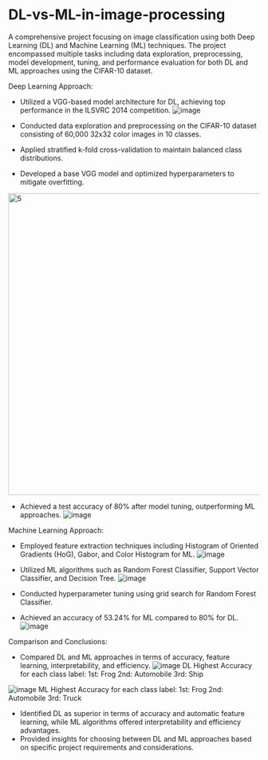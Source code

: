 # DL-vs-ML-in-image-processing
A comprehensive project focusing on image classification using both Deep Learning (DL) and Machine Learning (ML) techniques. The project encompassed multiple tasks including data exploration, preprocessing, model development, tuning, and performance evaluation for both DL and ML approaches using the CIFAR-10 dataset.

Deep Learning Approach:

* Utilized a VGG-based model architecture for DL, achieving top performance in the ILSVRC 2014 competition.
![image](https://github.com/aidapouradam4/DL-vs-ML-in-image-processing/assets/103252922/5a57724c-c949-4d38-99a6-fb915941b1fa)

* Conducted data exploration and preprocessing on the CIFAR-10 dataset consisting of 60,000 32x32 color images in 10 classes.
* Applied stratified k-fold cross-validation to maintain balanced class distributions.
* Developed a base VGG model and optimized hyperparameters to mitigate overfitting.
<img width="605" alt="5" src="https://github.com/aidapouradam4/DL-vs-ML-in-image-processing/assets/103252922/95af7cc2-4705-41e2-854f-c2002edf335c">

* Achieved a test accuracy of 80% after model tuning, outperforming ML approaches.
![image](https://github.com/aidapouradam4/DL-vs-ML-in-image-processing/assets/103252922/b5a0db5c-fba7-4e68-bb10-21812a04abcc)


Machine Learning Approach:

* Employed feature extraction techniques including Histogram of Oriented Gradients (HoG), Gabor, and Color Histogram for ML.
![image](https://github.com/aidapouradam4/DL-vs-ML-in-image-processing/assets/103252922/e96c7493-83a6-4295-92b9-3fd7d58f2900)

* Utilized ML algorithms such as Random Forest Classifier, Support Vector Classifier, and Decision Tree.
![image](https://github.com/aidapouradam4/DL-vs-ML-in-image-processing/assets/103252922/3dc81cb1-2827-4e6f-9552-fb2177e4eb01)

* Conducted hyperparameter tuning using grid search for Random Forest Classifier.
* Achieved an accuracy of 53.24% for ML compared to 80% for DL.
![image](https://github.com/aidapouradam4/DL-vs-ML-in-image-processing/assets/103252922/5a9476f7-f4c4-474a-9a4f-d33b87af19d5)

  
Comparison and Conclusions:

* Compared DL and ML approaches in terms of accuracy, feature learning, interpretability, and efficiency.
![image](https://github.com/aidapouradam4/DL-vs-ML-in-image-processing/assets/103252922/68968b22-0ff0-4446-a3ab-b9cb3f946621)
DL Highest Accuracy for each class label:
1st: Frog
2nd: Automobile
3rd: Ship

![image](https://github.com/aidapouradam4/DL-vs-ML-in-image-processing/assets/103252922/7b4d39e0-58d2-49b2-bec8-20423cb5b32c)
ML Highest Accuracy for each class label:
1st: Frog
2nd: Automobile
3rd: Truck



* Identified DL as superior in terms of accuracy and automatic feature learning, while ML algorithms offered interpretability and efficiency advantages.
* Provided insights for choosing between DL and ML approaches based on specific project requirements and considerations.
